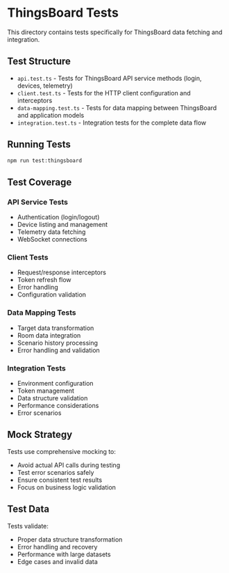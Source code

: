 # ThingsBoard Tests

This directory contains tests specifically for ThingsBoard data fetching and integration.

## Test Structure

- `api.test.ts` - Tests for ThingsBoard API service methods (login, devices, telemetry)
- `client.test.ts` - Tests for the HTTP client configuration and interceptors
- `data-mapping.test.ts` - Tests for data mapping between ThingsBoard and application models
- `integration.test.ts` - Integration tests for the complete data flow

## Running Tests

```bash
npm run test:thingsboard
```

## Test Coverage

### API Service Tests
- Authentication (login/logout)
- Device listing and management
- Telemetry data fetching
- WebSocket connections

### Client Tests
- Request/response interceptors
- Token refresh flow
- Error handling
- Configuration validation

### Data Mapping Tests
- Target data transformation
- Room data integration
- Scenario history processing
- Error handling and validation

### Integration Tests
- Environment configuration
- Token management
- Data structure validation
- Performance considerations
- Error scenarios

## Mock Strategy

Tests use comprehensive mocking to:
- Avoid actual API calls during testing
- Test error scenarios safely
- Ensure consistent test results
- Focus on business logic validation

## Test Data

Tests validate:
- Proper data structure transformation
- Error handling and recovery
- Performance with large datasets
- Edge cases and invalid data
